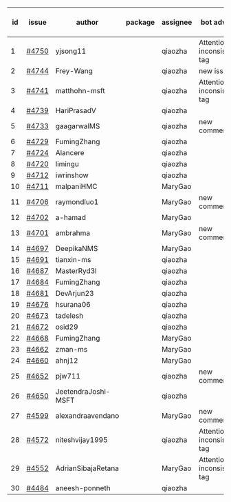 | id | issue | author | package | assignee | bot advice | created date of issue | target release date | date from target |
| ------ | ------ | ------ | ------ | ------ | ------ | ------ | ------ | :-----: |
| 1 | [#4750](https://github.com/Azure/sdk-release-request/issues/4750) | yjsong11 |  | qiaozha | Attention to inconsistent tag | 11-09 | 11-24 |  |
| 2 | [#4744](https://github.com/Azure/sdk-release-request/issues/4744) | Frey-Wang |  | qiaozha | new issue. | 11-09 | 11-24 |  |
| 3 | [#4741](https://github.com/Azure/sdk-release-request/issues/4741) | matthohn-msft |  | qiaozha | Attention to inconsistent tag | 11-09 | 11-24 |  |
| 4 | [#4739](https://github.com/Azure/sdk-release-request/issues/4739) | HariPrasadV |  | qiaozha |  | 11-08 | 11-24 |  |
| 5 | [#4733](https://github.com/Azure/sdk-release-request/issues/4733) | gaagarwalMS |  | qiaozha | new comment. | 11-08 | 11-24 |  |
| 6 | [#4729](https://github.com/Azure/sdk-release-request/issues/4729) | FumingZhang |  | qiaozha |  | 11-08 | 11-24 |  |
| 7 | [#4724](https://github.com/Azure/sdk-release-request/issues/4724) | Alancere |  | qiaozha |  | 11-07 | 11-24 |  |
| 8 | [#4720](https://github.com/Azure/sdk-release-request/issues/4720) | limingu |  | qiaozha |  | 11-06 | 11-24 |  |
| 9 | [#4712](https://github.com/Azure/sdk-release-request/issues/4712) | iwrinshow |  | qiaozha |  | 11-06 | 11-24 |  |
| 10 | [#4711](https://github.com/Azure/sdk-release-request/issues/4711) | malpaniHMC |  | MaryGao |  | 11-03 | 11-24 |  |
| 11 | [#4706](https://github.com/Azure/sdk-release-request/issues/4706) | raymondluo1 |  | MaryGao | new comment. | 11-03 | 11-24 |  |
| 12 | [#4702](https://github.com/Azure/sdk-release-request/issues/4702) | a-hamad |  | MaryGao |  | 10-31 | 11-24 |  |
| 13 | [#4701](https://github.com/Azure/sdk-release-request/issues/4701) | ambrahma |  | MaryGao | new comment. | 10-30 | 11-24 |  |
| 14 | [#4697](https://github.com/Azure/sdk-release-request/issues/4697) | DeepikaNMS |  | MaryGao |  | 10-30 | 11-24 |  |
| 15 | [#4691](https://github.com/Azure/sdk-release-request/issues/4691) | tianxin-ms |  | qiaozha |  | 10-27 | 11-24 |  |
| 16 | [#4687](https://github.com/Azure/sdk-release-request/issues/4687) | MasterRyd3l |  | qiaozha |  | 10-26 | 11-24 |  |
| 17 | [#4684](https://github.com/Azure/sdk-release-request/issues/4684) | FumingZhang |  | qiaozha |  | 10-26 | 11-24 |  |
| 18 | [#4681](https://github.com/Azure/sdk-release-request/issues/4681) | DevArjun23 |  | qiaozha |  | 10-24 | 11-24 |  |
| 19 | [#4676](https://github.com/Azure/sdk-release-request/issues/4676) | hsurana06 |  | qiaozha |  | 10-23 | 11-24 |  |
| 20 | [#4673](https://github.com/Azure/sdk-release-request/issues/4673) | tadelesh |  | qiaozha |  | 10-23 | 11-24 |  |
| 21 | [#4672](https://github.com/Azure/sdk-release-request/issues/4672) | osid29 |  | qiaozha |  | 10-23 | 11-24 |  |
| 22 | [#4668](https://github.com/Azure/sdk-release-request/issues/4668) | FumingZhang |  | MaryGao |  | 10-20 | 11-24 |  |
| 23 | [#4662](https://github.com/Azure/sdk-release-request/issues/4662) | zman-ms |  | MaryGao |  | 10-18 | 11-24 |  |
| 24 | [#4660](https://github.com/Azure/sdk-release-request/issues/4660) | ahnj12 |  | MaryGao |  | 10-17 | 11-24 |  |
| 25 | [#4652](https://github.com/Azure/sdk-release-request/issues/4652) | pjw711 |  | qiaozha | new comment. | 10-13 | 11-24 |  |
| 26 | [#4650](https://github.com/Azure/sdk-release-request/issues/4650) | JeetendraJoshi-MSFT |  | qiaozha |  | 10-13 | 11-24 |  |
| 27 | [#4599](https://github.com/Azure/sdk-release-request/issues/4599) | alexandraavendano |  | MaryGao | new comment. | 10-02 | 10-27 |  |
| 28 | [#4572](https://github.com/Azure/sdk-release-request/issues/4572) | niteshvijay1995 |  | qiaozha | Attention to inconsistent tag | 09-26 | 10-27 |  |
| 29 | [#4552](https://github.com/Azure/sdk-release-request/issues/4552) | AdrianSibajaRetana |  | MaryGao | Attention to inconsistent tag | 09-22 | 10-27 |  |
| 30 | [#4484](https://github.com/Azure/sdk-release-request/issues/4484) | aneesh-ponneth |  | qiaozha |  | 08-31 | 09-22 |  |
